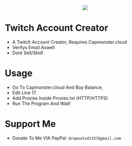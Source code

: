 <p align="center">
  <img src="https://upload.wikimedia.org/wikipedia/commons/thumb/c/ce/Twitch_logo_2019.svg/1280px-Twitch_logo_2019.svg.png"/>
</p>

# Twitch Account Creator
  - A Twitch Account Creator, Requires Capmonster.cloud
  - Verifys Email Aswell
  - Dont Sell/Skid!

# Usage
  - Go To Capmonster.cloud And Buy Balance,
  - Edit Line 17.
  - Add Proxies Inside Proxies.txt (HTTP/HTTPS)
  - Run The Program And Wait!

# Support Me
  - Donate To Me VIA PayPal: `dropoutxd1337@gmail.com`
